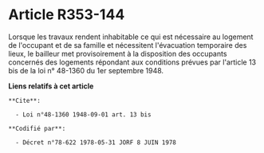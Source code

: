 # Article R353-144

Lorsque les travaux rendent inhabitable ce qui est nécessaire au logement de l'occupant et de sa famille et nécessitent
l'évacuation temporaire des lieux, le bailleur met provisoirement à la disposition des occupants concernés des logements
répondant aux conditions prévues par l'article 13 bis de la loi n° 48-1360 du 1er septembre 1948.

**Liens relatifs à cet article**

	**Cite**:

	  - Loi n°48-1360 1948-09-01 art. 13 bis

	**Codifié par**:

	  - Décret n°78-622 1978-05-31 JORF 8 JUIN 1978
